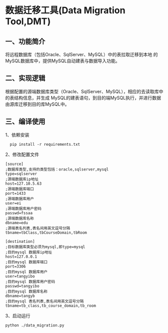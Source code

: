 数据迁移工具(Data Migration Tool,DMT)
===================================

一、功能简介
-----------
将远程数据库（包括Oracle、SqlServer、MySQL）中的表拉取迁移到本地
的MySQL数据库中，提供MySQL自动建表与数据导入功能。

二、实现逻辑
-----------
根据配置的源端数据库类型（Oracle、SqlServer、MySQL），相应的去读取库中的表结构信息，并生成
MySQL的建表语句，到目的端MySQL执行，并进行数据由源库迁移到目的库MySQL中。


三、编译使用
-----------

1、依赖安装
```
  pip install -r requirements.txt
```
2、修改配置文件
```
[source]
;数据库类型,支持的类型包括：oracle,sqlserver,mysql
type=sqlserver
;源端数据库ip地址
host=127.10.5.63
;源端数据库端口
port=1433
;源端数据库用户
user=ei
;源端数据库用户密码
passwd=fssaa
;源端数据库名称
dbname=edu
;源端表名列表,表名间用英文逗号分隔
tbname=tbClass,tbCourseDomain,tbRoom

[destination]
;目标数据库类型必须为mysql,即type=mysql
;目的mysql 数据库ip地址
host=127.0.0.1
;目的mysql 数据库端口
port=3306
;目的mysql 数据库用户
user=tangyibo
;目的mysql 数据库用户密码
passwd=tangyibo
;目的mysql 数据库名称
dbname=tangyb
;目的mysql 表名列表,表名间用英文逗号分隔
tbname=tb_class,tb_course_domain,tb_room
```
3、启动运行
```
python ./data_migration.py
```

